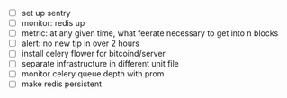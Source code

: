 - [ ] set up sentry
- [ ] monitor: redis up
- [ ] metric: at any given time, what feerate necessary to get into n blocks
- [ ] alert: no new tip in over 2 hours
- [ ] install celery flower for bitcoind/server
- [ ] separate infrastructure in different unit file
- [ ] monitor celery queue depth with prom
- [ ] make redis persistent
